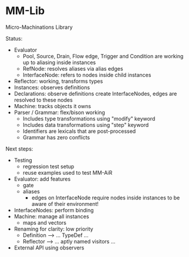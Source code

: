 MM-Lib
======

Micro-Machinations Library

Status:
* Evaluator
  * Pool, Source, Drain, Flow edge, Trigger and Condition are working up to aliasing inside instances
  * RefNode: resolves aliases via alias edges
  * InterfaceNode: refers to nodes inside child instances
* Reflector: working, transforms types
* Instances: observes definitions
* Declarations: observe definitions create InterfaceNodes, edges are resolved to these nodes
* Machine: tracks objects it owns
* Parser / Grammar: flex/bison working
  * Includes type transformations using "modify" keyword
  * Includes data transformations using "step" keyword
  * Identifiers are lexicals that are post-processed
  * Grammar has zero conflicts

Next steps:
* Testing
  * regression test setup
  * reuse examples used to test MM-AiR
* Evaluator: add features
  * gate
  * aliases
    * edges on InterfaceNode require nodes inside instances to be aware of their environment!
* InterfaceNodes: perform binding
* Machine: manage all instances
  * maps and vectors 
* Renaming for clarity: low priority
  * Definition --> ... TypeDef ...
  * Reflector --> ... aptly named visitors ...
* External API using observers
